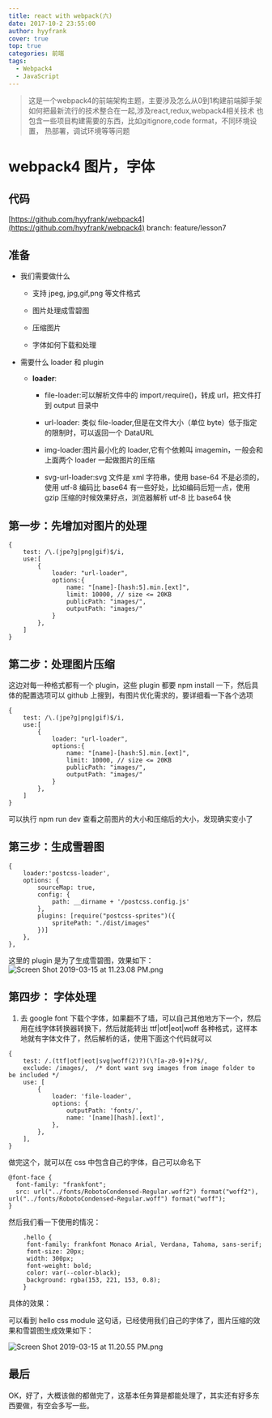 ```yaml
---
title: react with webpack(六)
date: 2017-10-2 23:55:00
author: hyyfrank
cover: true
top: true
categories: 前端
tags:
  - Webpack4
  - JavaScript
---
```


> 这是一个webpack4的前端架构主题，主要涉及怎么从0到1构建前端脚手架
> 如何把最新流行的技术整合在一起,涉及react,redux,webpack4相关技术
> 也包含一些项目构建需要的东西，比如gitignore,code format，不同环境设置，
> 热部署，调试环境等等问题

# webpack4 图片，字体

## 代码
[https://github.com/hyyfrank/webpack4](https://github.com/hyyfrank/webpack4) branch: feature/lesson7

## 准备
- 我们需要做什么

  - 支持 jpeg, jpg,gif,png 等文件格式

  - 图片处理成雪碧图

  - 压缩图片

  - 字体如何下载和处理

- 需要什么 loader 和 plugin

  - **loader**:

    - file-loader:可以解析文件中的 import`/`require()，转成 url，把文件打到 output 目录中

    - url-loader: 类似 file-loader,但是在文件大小（单位 byte）低于指定的限制时，可以返回一个 DataURL

    - img-loader:图片最小化的 loader,它有个依赖叫 imagemin，一般会和上面两个 loader 一起做图片的压缩

    - svg-url-loader:svg 文件是 xml 字符串，使用 base-64 不是必须的，使用 utf-8 编码比 base64 有一些好处，比如编码后短一点，使用 gzip 压缩的时候效果好点，浏览器解析 utf-8 比 base64 快

## **第一步**：先增加对图片的处理

```
{
    test: /\.(jpe?g|png|gif)$/i,
    use:[
        {
            loader: "url-loader",
            options:{
                name: "[name]-[hash:5].min.[ext]",
                limit: 10000, // size <= 20KB
                publicPath: "images/",
                outputPath: "images/"
            }
        },
    ]
}
```

## **第二步**：处理图片压缩

这边对每一种格式都有一个 plugin，这些 plugin 都要 npm install 一下，然后具体的配置选项可以 github 上搜到，有图片优化需求的，要详细看一下各个选项

```
{
    test: /\.(jpe?g|png|gif)$/i,
    use:[
        {
            loader: "url-loader",
            options:{
                name: "[name]-[hash:5].min.[ext]",
                limit: 10000, // size <= 20KB
                publicPath: "images/",
                outputPath: "images/"
            }
        },
    ]
}
```

可以执行 npm run dev 查看之前图片的大小和压缩后的大小，发现确实变小了

## **第三步**：生成雪碧图

```
{
    loader:'postcss-loader',
    options: {
        sourceMap: true,
        config: {
            path: __dirname + '/postcss.config.js'
        },
        plugins: [require("postcss-sprites")({
            spritePath: "./dist/images"
        })]
    },
},
```

这里的 plugin 是为了生成雪碧图，效果如下：
![Screen Shot 2019-03-15 at 11.23.08 PM.png](https://upload-images.jianshu.io/upload_images/11577190-8efb3bbde7750c20.png?imageMogr2/auto-orient/strip%7CimageView2/2/w/1240)

## **第四步**： 字体处理

1.  去 google font 下载个字体，如果翻不了墙，可以自己其他地方下一个，然后用在线字体转换器转换下，然后就能转出 ttf|otf|eot|woff 各种格式，这样本地就有字体文件了，然后解析的话，使用下面这个代码就可以

```
{
    test: /.(ttf|otf|eot|svg|woff(2)?)(\?[a-z0-9]+)?$/,
    exclude: /images/,  /* dont want svg images from image folder to be included */
    use: [
        {
            loader: 'file-loader',
            options: {
                outputPath: 'fonts/',
                name: '[name][hash].[ext]',
            },
        },
    ],
}
```

做完这个，就可以在 css 中包含自己的字体，自己可以命名下

```
@font-face {
  font-family: "frankfont";
  src: url("../fonts/RobotoCondensed-Regular.woff2") format("woff2"),      		url("../fonts/RobotoCondensed-Regular.woff") format("woff");
}
```

然后我们看一下使用的情况：

```
    .hello {
     font-family: frankfont Monaco Arial, Verdana, Tahoma, sans-serif;
     font-size: 20px;
     width: 300px;
     font-weight: bold;
     color: var(--color-black);
     background: rgba(153, 221, 153, 0.8);
    }
```

具体的效果：

可以看到 hello css module 这句话，已经使用我们自己的字体了，图片压缩的效果和雪碧图生成效果如下：

![Screen Shot 2019-03-15 at 11.20.55 PM.png](https://upload-images.jianshu.io/upload_images/11577190-2f6d868cf74258f8.png?imageMogr2/auto-orient/strip%7CimageView2/2/w/1240)

## 最后
OK，好了，大概该做的都做完了，这基本任务算是都能处理了，其实还有好多东西要做，有空会多写一些。

